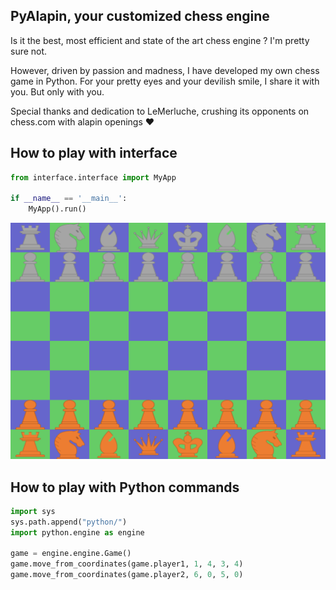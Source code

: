 ## PyAlapin, your customized chess engine
Is it the best, most efficient and state of the art chess engine ? I'm pretty sure not.

However, driven by passion and madness, I have developed my own chess game in Python.
For your pretty eyes and your devilish smile, I share it with you. But only with you.

Special thanks and dedication to LeMerluche, crushing its opponents on chess.com with alapin openings ❤️

## How to play with interface
```python
from interface.interface import MyApp

if __name__ == '__main__':
    MyApp().run()

```

![](docs/scholars_mate_interface.gif)

## How to play with Python commands

```python
import sys
sys.path.append("python/")
import python.engine as engine

game = engine.engine.Game()
game.move_from_coordinates(game.player1, 1, 4, 3, 4)
game.move_from_coordinates(game.player2, 6, 0, 5, 0)
```
